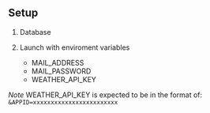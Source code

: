 ## Setup

1. Database
2. Launch with enviroment variables

	- MAIL_ADDRESS
	- MAIL_PASSWORD
	- WEATHER_API_KEY

*Note* WEATHER_API_KEY is expected to be in the format of: `&APPID=xxxxxxxxxxxxxxxxxxxxxxxx`